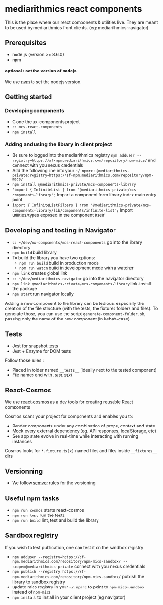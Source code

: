 # mediarithmics react components

This is the place where our react components & utilities live.
They are meant to be used by mediarithmics front clients. (eg: mediarithmics-navigator)

## Prerequisites

- node.js (version >= 8.6.0)
- npm

#### optional : set the version of nodejs

We use [nvm](https://github.com/creationix/nvm) to set the nodejs version.

## Getting started

### Developing components

- Clone the ux-components project
- `cd mcs-react-components`
- `npm install`

### Adding and using the library in client project

- Be sure to logged into the mediarithmics registry
  `npm adduser --registry=https://sf-npm.mediarithmics.com/repository/npm-mics/` and connect with you nexus credentials
- Add the following line into your `~/.npmrc` :
  `@mediarithmics-private:registry=https://sf-npm.mediarithmics.com/repository/npm-mics/`
- `npm install @mediarithmics-private/mcs-components-library`
- `'import { InfiniteList } from '@mediarithmics-private/mcs-components-library';` Import a component form library index main entry point
- `import { InfiniteListFilters } from '@mediarithmics-private/mcs-components-library/lib/components/infinite-list';` Import utilities/types exposed in the component itself

## Developing and testing in Navigator

- `cd ~/dev/ux-components/mcs-react-components` go into the library directory
- `npm build` build library
- To build the library you have two options:
  - `npm run build` build in production mode
  - `npm run watch` build in development mode with a watcher
- `npm link` creates global link
- `cd ~/dev/mediarithmics-navigator` go into the navigator directory
- `npm link @mediarithmics-private/mcs-components-library` link-install the package
- `npm start` run navigator locally

Adding a new component to the library can be tedious, especially the creation of the file structure (with the tests, the fixtures folders and files). To generate those, you can use the script `generate-component-folder.sh`, passing only the name of the new component (in kebab-case).

## Tests

- Jest for snapshot tests
- Jest + Enzyme for DOM tests

Follow those rules :

- Placed in folder named `__tests__` (ideally next to the tested component)
- File names end with _.test.ts(x)_

## React-Cosmos

We use [react-cosmos](https://github.com/react-cosmos/react-cosmos) as a dev tools for creating reusable React components

Cosmos scans your project for components and enables you to:

- Render components under any combination of props, context and state
- Mock every external dependency (eg. API responses, localStorage, etc)
- See app state evolve in real-time while interacting with running instances

Cosmos looks for `*.fixture.ts(x)` named files and files inside `__fixtures__` dirs

## Versionning

- We follow [semver](https://semver.org/) rules for the versioning

## Useful npm tasks

- `npm run cosmos` starts react-cosmos
- `npm run test` run the tests
- `npm run build` lint, test and build the library

## Sandbox registry

If you wish to test publication, one can test it on the sandbox registry

- `npm adduser --registry=https://sf-npm.mediarithmics.com/repository/npm-mics-sandbox/ --scope=@mediarithmics-private` connect with you nexus credentials
- `npm publish --registry https://sf-npm.mediarithmics.com/repository/npm-mics-sandbox/` publish the library to sandbox registry
- update mics registry in your `~/.npmrc` to point to `npm-mics-sandbox` instead of `npm-mics`
- `npm install` to install in your client project (eg navigator)
